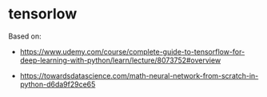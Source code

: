 # tensorlow


Based on:

- https://www.udemy.com/course/complete-guide-to-tensorflow-for-deep-learning-with-python/learn/lecture/8073752#overview

- https://towardsdatascience.com/math-neural-network-from-scratch-in-python-d6da9f29ce65
